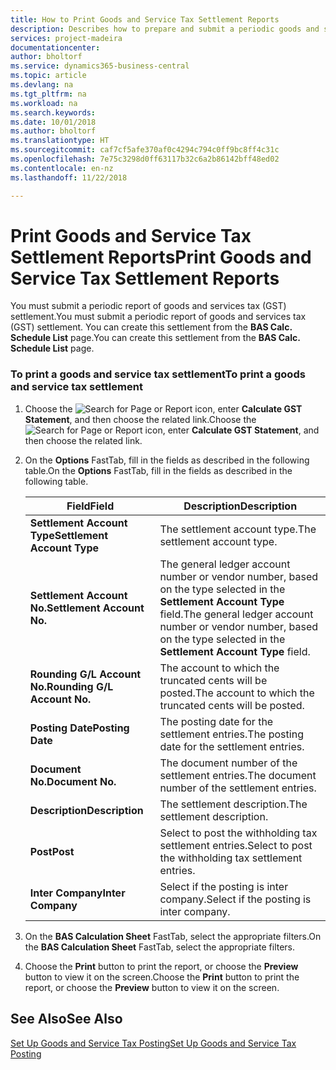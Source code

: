 ```yaml
---
title: How to Print Goods and Service Tax Settlement Reports
description: Describes how to prepare and submit a periodic goods and services tax (GST) settlement.
services: project-madeira
documentationcenter: 
author: bholtorf
ms.service: dynamics365-business-central
ms.topic: article
ms.devlang: na
ms.tgt_pltfrm: na
ms.workload: na
ms.search.keywords: 
ms.date: 10/01/2018
ms.author: bholtorf
ms.translationtype: HT
ms.sourcegitcommit: caf7cf5afe370af0c4294c794c0ff9bc8ff4c31c
ms.openlocfilehash: 7e75c3298d0ff63117b32c6a2b86142bff48ed02
ms.contentlocale: en-nz
ms.lasthandoff: 11/22/2018

---
```

# <a name="print-goods-and-service-tax-settlement-reports"></a><span data-ttu-id="91e4c-103">Print Goods and Service Tax Settlement Reports</span><span class="sxs-lookup"><span data-stu-id="91e4c-103">Print Goods and Service Tax Settlement Reports</span></span>
<span data-ttu-id="91e4c-104">You must submit a periodic report of goods and services tax (GST) settlement.</span><span class="sxs-lookup"><span data-stu-id="91e4c-104">You must submit a periodic report of goods and services tax (GST) settlement.</span></span> <span data-ttu-id="91e4c-105">You can create this settlement from the **BAS Calc. Schedule List** page.</span><span class="sxs-lookup"><span data-stu-id="91e4c-105">You can create this settlement from the **BAS Calc. Schedule List** page.</span></span>  

### <a name="to-print-a-goods-and-service-tax-settlement"></a><span data-ttu-id="91e4c-106">To print a goods and service tax settlement</span><span class="sxs-lookup"><span data-stu-id="91e4c-106">To print a goods and service tax settlement</span></span>  
1.  <span data-ttu-id="91e4c-107">Choose the ![Search for Page or Report](../../media/ui-search/search_small.png "Search for Page or Report icon") icon, enter **Calculate GST Statement**, and then choose the related link.</span><span class="sxs-lookup"><span data-stu-id="91e4c-107">Choose the ![Search for Page or Report](../../media/ui-search/search_small.png "Search for Page or Report icon") icon, enter **Calculate GST Statement**, and then choose the related link.</span></span>  
2. <span data-ttu-id="91e4c-108">On the **Options** FastTab, fill in the fields as described in the following table.</span><span class="sxs-lookup"><span data-stu-id="91e4c-108">On the **Options** FastTab, fill in the fields as described in the following table.</span></span>  

    |<span data-ttu-id="91e4c-109">Field</span><span class="sxs-lookup"><span data-stu-id="91e4c-109">Field</span></span>|<span data-ttu-id="91e4c-110">Description</span><span class="sxs-lookup"><span data-stu-id="91e4c-110">Description</span></span>|  
    |---------------------------------|---------------------------------------|  
    |<span data-ttu-id="91e4c-111">**Settlement Account Type**</span><span class="sxs-lookup"><span data-stu-id="91e4c-111">**Settlement Account Type**</span></span>|<span data-ttu-id="91e4c-112">The settlement account type.</span><span class="sxs-lookup"><span data-stu-id="91e4c-112">The settlement account type.</span></span>|  
    |<span data-ttu-id="91e4c-113">**Settlement Account No.**</span><span class="sxs-lookup"><span data-stu-id="91e4c-113">**Settlement Account No.**</span></span>|<span data-ttu-id="91e4c-114">The general ledger account number or vendor number, based on the type selected in the **Settlement Account Type** field.</span><span class="sxs-lookup"><span data-stu-id="91e4c-114">The general ledger account number or vendor number, based on the type selected in the **Settlement Account Type** field.</span></span>|  
    |<span data-ttu-id="91e4c-115">**Rounding G/L Account No.**</span><span class="sxs-lookup"><span data-stu-id="91e4c-115">**Rounding G/L Account No.**</span></span>|<span data-ttu-id="91e4c-116">The account to which the truncated cents will be posted.</span><span class="sxs-lookup"><span data-stu-id="91e4c-116">The account to which the truncated cents will be posted.</span></span>|  
    |<span data-ttu-id="91e4c-117">**Posting Date**</span><span class="sxs-lookup"><span data-stu-id="91e4c-117">**Posting Date**</span></span>|<span data-ttu-id="91e4c-118">The posting date for the settlement entries.</span><span class="sxs-lookup"><span data-stu-id="91e4c-118">The posting date for the settlement entries.</span></span>|  
    |<span data-ttu-id="91e4c-119">**Document No.**</span><span class="sxs-lookup"><span data-stu-id="91e4c-119">**Document No.**</span></span>|<span data-ttu-id="91e4c-120">The document number of the settlement entries.</span><span class="sxs-lookup"><span data-stu-id="91e4c-120">The document number of the settlement entries.</span></span>|  
    |<span data-ttu-id="91e4c-121">**Description**</span><span class="sxs-lookup"><span data-stu-id="91e4c-121">**Description**</span></span>|<span data-ttu-id="91e4c-122">The settlement description.</span><span class="sxs-lookup"><span data-stu-id="91e4c-122">The settlement description.</span></span>|  
    |<span data-ttu-id="91e4c-123">**Post**</span><span class="sxs-lookup"><span data-stu-id="91e4c-123">**Post**</span></span>|<span data-ttu-id="91e4c-124">Select to post the withholding tax settlement entries.</span><span class="sxs-lookup"><span data-stu-id="91e4c-124">Select to post the withholding tax settlement entries.</span></span>|  
    |<span data-ttu-id="91e4c-125">**Inter Company**</span><span class="sxs-lookup"><span data-stu-id="91e4c-125">**Inter Company**</span></span>|<span data-ttu-id="91e4c-126">Select if the posting is inter company.</span><span class="sxs-lookup"><span data-stu-id="91e4c-126">Select if the posting is inter company.</span></span>|  

4. <span data-ttu-id="91e4c-127">On the **BAS Calculation Sheet** FastTab, select the appropriate filters.</span><span class="sxs-lookup"><span data-stu-id="91e4c-127">On the **BAS Calculation Sheet** FastTab, select the appropriate filters.</span></span>  
5. <span data-ttu-id="91e4c-128">Choose the **Print** button to print the report, or choose the **Preview** button to view it on the screen.</span><span class="sxs-lookup"><span data-stu-id="91e4c-128">Choose the **Print** button to print the report, or choose the **Preview** button to view it on the screen.</span></span>  

## <a name="see-also"></a><span data-ttu-id="91e4c-129">See Also</span><span class="sxs-lookup"><span data-stu-id="91e4c-129">See Also</span></span>  
[<span data-ttu-id="91e4c-130">Set Up Goods and Service Tax Posting</span><span class="sxs-lookup"><span data-stu-id="91e4c-130">Set Up Goods and Service Tax Posting</span></span>](how-to-set-up-goods-and-service-tax-posting.md)   


